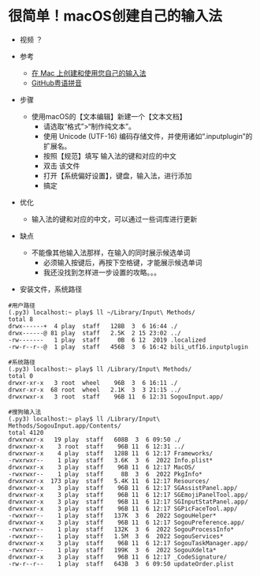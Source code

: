 # 很简单！macOS创建自己的输入法

- 视频 ？

- 参考
    - [在 Mac 上创建和使用您自己的输入法](https://support.apple.com/zh-cn/guide/mac-help/mchlp2866/mac)
    - [GitHub粤语拼音](https://github.com/ache051/mac_cantonese)

- 步骤
    - 使用macOS的【文本编辑】新建一个【文本文档】
        - 请选取“格式”>“制作纯文本”。
        - 使用 Unicode (UTF-16) 编码存储文件，并使用诸如“.inputplugin”的扩展名。
        - 按照【规范】填写 输入法的键和对应的中文
        - 双击 该文件
        - 打开【系统偏好设置】，键盘，输入法，进行添加
        - 搞定


- 优化
    - 输入法的键和对应的中文，可以通过一些词库进行更新

- 缺点
    - 不能像其他输入法那样，在输入的同时展示候选单词
        - 必须输入按键后，再按下空格键，才能展示候选单词
        - 我还没找到怎样进一步设置的攻略。。。

- 安装文件，系统路径
```
#用户路径
(.py3) localhost:~ play$ ll ~/Library/Input\ Methods/
total 8
drwx------+  4 play  staff   128B  3  6 16:44 ./
drwx------@ 81 play  staff   2.5K  2 15 23:02 ../
-rw-------   1 play  staff     0B  6 12  2019 .localized
-rw-r--r--@  1 play  staff   456B  3  6 16:42 bili_utf16.inputplugin

#系统路径
(.py3) localhost:~ play$ ll /Library/Input\ Methods/
total 0
drwxr-xr-x   3 root  wheel    96B  3  6 16:11 ./
drwxr-xr-x  68 root  wheel   2.1K  3  3 21:15 ../
drwxrwxr-x   3 root  staff    96B 11  6 12:31 SogouInput.app/

#搜狗输入法
(.py3) localhost:~ play$ ll /Library/Input\ Methods/SogouInput.app/Contents/
total 4120
drwxrwxr-x   19 play  staff   608B  3  6 09:50 ./
drwxrwxr-x    3 root  staff    96B 11  6 12:31 ../
drwxrwxr-x    4 play  staff   128B 11  6 12:17 Frameworks/
-rwxrwxr--    1 play  staff   3.6K  3  6  2022 Info.plist*
drwxrwxr-x    3 play  staff    96B 11  6 12:17 MacOS/
-rwxrwxr--    1 play  staff     8B  3  6  2022 PkgInfo*
drwxrwxr-x  173 play  staff   5.4K 11  6 12:17 Resources/
drwxrwxr-x    3 play  staff    96B 11  6 12:17 SGAssistPanel.app/
drwxrwxr-x    3 play  staff    96B 11  6 12:17 SGEmojiPanelTool.app/
drwxrwxr-x    3 play  staff    96B 11  6 12:17 SGInputStatPanel.app/
drwxrwxr-x    3 play  staff    96B 11  6 12:17 SGPicFaceTool.app/
-rwxrwxr--    1 play  staff   137K  3  6  2022 SogouHelper*
drwxrwxr-x    3 play  staff    96B 11  6 12:17 SogouPreference.app/
-rwxrwxr--    1 play  staff   132K  3  6  2022 SogouProcessInfo*
-rwxrwxr--    1 play  staff   1.5M  3  6  2022 SogouServices*
drwxrwxr-x    3 play  staff    96B 11  6 12:17 SogouTaskManager.app/
-rwxrwxr--    1 play  staff   199K  3  6  2022 SogouXdelta*
drwxrwxr-x    3 play  staff    96B 11  6 12:17 _CodeSignature/
-rw-r--r--    1 play  staff   643B  3  6 09:50 updateOrder.plist
```
